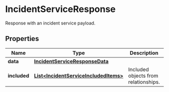 

# IncidentServiceResponse

Response with an incident service payload.

## Properties

Name | Type | Description | Notes
------------ | ------------- | ------------- | -------------
**data** | [**IncidentServiceResponseData**](IncidentServiceResponseData.md) |  | 
**included** | [**List&lt;IncidentServiceIncludedItems&gt;**](IncidentServiceIncludedItems.md) | Included objects from relationships. |  [optional] [readonly]



